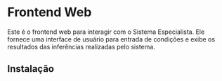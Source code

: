# Frontend Web

Este é o frontend web para interagir com o Sistema Especialista. Ele fornece uma interface de usuário para entrada de condições e exibe os resultados das inferências realizadas pelo sistema.

## Instalação
